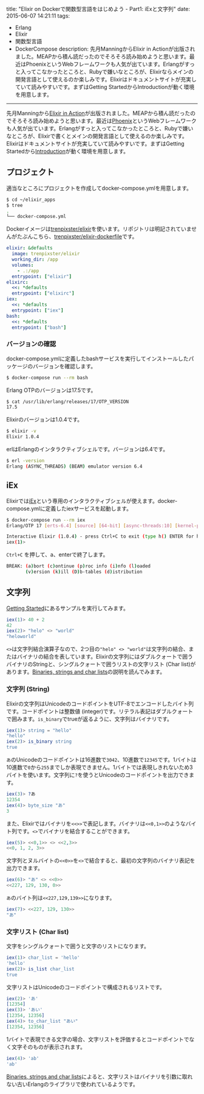 title: "Elixir on Dockerで関数型言語をはじめよう - Part1: iExと文字列"
date: 2015-06-07 14:21:11
tags:
 - Erlang
 - Elixir
 - 関数型言語
 - DockerCompose
description: 先月ManningからElixir in Actionが出版されました。MEAPから積ん読だったのでそろそろ読み始めようと思います。最近はPhoenixというWebフレームワークも人気が出ています。Erlangがすっと入ってこなかったところと、Rubyで嫌いなところが、Elixirならメインの開発言語として使えるのか楽しみです。Elixirはドキュメントサイトが充実していて読みやすいです。まずはGetting StartedからIntroductionが動く環境を用意します。
---

先月Manningから[Elixir in Action](http://manning.com/juric/)が出版されました。MEAPから積ん読だったのでそろそろ読み始めようと思います。最近は[Phoenix](http://www.phoenixframework.org/)というWebフレームワークも人気が出ています。Erlangがすっと入ってこなかったところと、Rubyで嫌いなところが、Elixirで書くとメインの開発言語として使えるのか楽しみです。Elixirはドキュメントサイトが充実していて読みやすいです。まずはGetting Startedから[Introduction](http://elixir-lang.org/getting-started/introduction.html)が動く環境を用意します。

<!-- more -->

## プロジェクト

適当なところにプロジェクトを作成してdocker-compose.ymlを用意します。

```bash
$ cd ~/elixir_apps
$ tree
.
└── docker-compose.yml
```

Dockerイメージは[trenpixster/elixir](https://registry.hub.docker.com/u/trenpixster/elixir/)を使います。リポジトリは明記されていませんがたぶんこちら、[trenpixster/elixir-dockerfile](https://github.com/trenpixster/elixir-dockerfile)です。

```yml　~/elixir_apps/docker-compose.yml
elixir: &defaults
  image: trenpixster/elixir
  working_dir: /app
  volumes:
    - .:/app
  entrypoint: ["elixir"]
elixirc:
  <<: *defaults
  entrypoint: ["elixirc"]
iex:
  <<: *defaults
  entrypoint: ["iex"]
bash:
  <<: *defaults
  entrypoint: ["bash"]
```

### バージョンの確認

docker-compose.ymlに定義したbashサービスを実行してインストールしたパッケージのバージョンを確認します。

```bash
$ docker-compose run --rm bash
```

Erlang OTPのバージョンは17.5です。

```bash
$ cat /usr/lib/erlang/releases/17/OTP_VERSION
17.5
```

Elixirのバージョンは1.0.4です。

```bash
$ elixir -v
Elixir 1.0.4
```

erlはErlangのインタラクティブシェルです。バージョンは6.4です。

```bash
$ erl -version
Erlang (ASYNC_THREADS) (BEAM) emulator version 6.4
```

## iEx

Elixirでは[iEx](http://elixir-lang.org/docs/v1.0/iex/IEx.html)という専用のインタラクティブシェルが使えます。docker-compose.ymlに定義したiexサービスを起動します。

``` bash
$ docker-compose run --rm iex
Erlang/OTP 17 [erts-6.4] [source] [64-bit] [async-threads:10] [kernel-poll:false]

Interactive Elixir (1.0.4) - press Ctrl+C to exit (type h() ENTER for help)
iex(1)>
```

`Ctrl+C` を押して、a、enterで終了します。

```bash
BREAK: (a)bort (c)ontinue (p)roc info (i)nfo (l)oaded
       (v)ersion (k)ill (D)b-tables (d)istribution
```

## 文字列

[Getting Started](http://elixir-lang.org/getting-started/introduction.html)にあるサンプルを実行してみます。

```erl
iex(1)> 40 + 2
42
iex(2)> "helo" <> "world"
"heloworld"
```

`<>`は文字列結合演算子なので、2つ目の`"helo" <> "world"`は文字列の結合、またはバイナリの結合を表しています。Elixirの文字列にはダブルクォートで囲うバイナリのStringと、シングルクォートで囲うリストの文字リスト (Char list)があります。[Binaries, strings and char lists](http://elixir-lang.org/getting-started/binaries-strings-and-char-lists.html)の説明を読んでみます。

### 文字列 (String)

Elixirの文字列はUnicodeのコードポイントをUTF-8でエンコードしたバイト列です。コードポイントは整数値 (integer)です。リテラル表記はダブルクォートで囲みます。`is_binary`でtrueが返るように、文字列はバイナリです。

```erl
iex(1)> string = "hello"
"hello"
iex(2)> is_binary string
true
```

`あ`のUnicodeのコードポイントは16進数で`3042`、10進数で`12345`です。1バイトは10進数で`0`から`255`までしか表現できません。1バイトでは表現しきれないため3バイトを使います。文字列に`?`を使うとUnicodeのコードポイントを出力できます。

```erl
iex(3)> ?あ
12354
iex(4)> byte_size "あ"
3
```

また、Elixirではバイナリを`<<>>`で表記します。バイナリは`<<0,1>>`のようなバイト列です。`<>`でバイナリを結合することができます。

```erl
iex(5)> <<0,1>> <> <<2,3>>
<<0, 1, 2, 3>>
```

文字列とヌルバイトの`<<0>>`を`<>`で結合すると、最初の文字列のバイナリ表記を出力できます。

```erl
iex(6)> "あ" <> <<0>>
<<227, 129, 130, 0>>
```

`あ`のバイト列は`<<227,129,139>>`になります。

```erl
iex(7)> <<227, 129, 130>>
"あ"
```

### 文字リスト (Char list)

文字をシングルクォートで囲うと文字のリストになります。

```erl
iex(1)> char_list = 'hello'
'hello'
iex(2)> is_list char_list
true
```

文字リストはUnicodeのコードポイントで構成されるリストです。

```erl
iex(2)> 'あ'
[12354]
iex(3)> 'あい'
[12354, 12356]
iex(4)> to_char_list "あい"
[12354, 12356]
```

1バイトで表現できる文字の場合、文字リストを評価するとコードポイントでなく文字そのものが表示されます。

```erl
iex(4)> 'ab'
'ab'
```

[Binaries, strings and char lists](http://elixir-ja.sena-net.works/getting_started/6.html)によると、文字リストはバイナリを引数に取れない古いErlangのライブラリで使われているようです。

